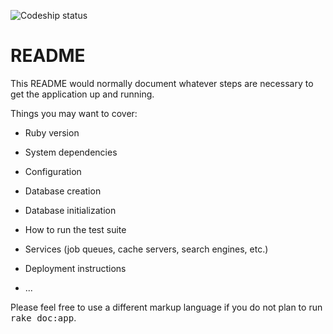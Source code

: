 ![Codeship status](https://app.codeship.com/projects/a3f8fa90-7af6-0134-4fb6-6241d610af9c/status?branch=master)

README
======

This README would normally document whatever steps are necessary to get the
application up and running.

Things you may want to cover:

* Ruby version

* System dependencies

* Configuration

* Database creation

* Database initialization

* How to run the test suite

* Services (job queues, cache servers, search engines, etc.)

* Deployment instructions

* ...


Please feel free to use a different markup language if you do not plan to run
<tt>rake doc:app</tt>.
